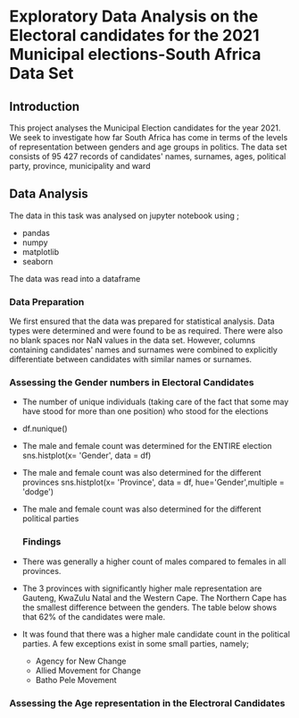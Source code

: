 # Exploratory Data Analysis on the Electoral candidates for the 2021 Municipal elections-South Africa Data Set

## Introduction
This project analyses the Municipal Election candidates for the year 2021. We seek to investigate how far South Africa has come in terms of the levels of representation between genders and age groups in politics. The data set consists of 95 427 records of candidates' names, surnames, ages, political party, province, municipality and ward

## Data Analysis

The data in this task was analysed on jupyter notebook using ;
- pandas
- numpy
- matplotlib
- seaborn

The data was read into a dataframe

### Data Preparation
We first ensured that the data was prepared for statistical analysis. Data types were determined and were found to be as required. There were also no blank spaces nor NaN values in the data set. However, columns containing candidates' names and surnames were combined to explicitly differentiate between candidates with similar names or surnames.

### Assessing the Gender numbers in Electoral Candidates
- The number of unique individuals (taking care of the fact that some may have stood for more than one position) who stood for the elections
-   df.nunique()
- The male and female count was determined for the ENTIRE election
    sns.histplot(x= 'Gender', data = df)
- The male and female count was also determined for the different provinces
  sns.histplot(x= 'Province', data = df, hue='Gender',multiple = 'dodge')
- The male and female count was also determined for the different political parties
  
  ### Findings
 - There was generally a higher count of males compared to females in all provinces. 
 - The 3 provinces with significantly higher male representation are Gauteng, KwaZulu Natal and the Western Cape. The Northern Cape has the smallest difference between the genders.  The table below shows that 62% of the candidates were male. 
 - It was found that there was a higher male candidate count in the political parties. A few exceptions exist in some small parties, namely;
    * Agency for New Change
    * Allied Movement for Change
    * Batho Pele Movement

### Assessing the Age representation in the Electroral Candidates
